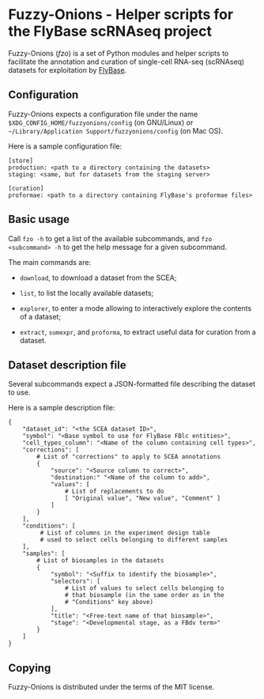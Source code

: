 Fuzzy-Onions - Helper scripts for the FlyBase scRNAseq project
==============================================================

Fuzzy-Onions (*fzo*) is a set of Python modules and helper scripts to
facilitate the annotation and curation of single-cell RNA-seq (scRNAseq)
datasets for exploitation by [FlyBase](https://flybase.org/).


Configuration
-------------
Fuzzy-Onions expects a configuration file under the name
`$XDG_CONFIG_HOME/fuzzyonions/config` (on GNU/Linux) or
`~/Library/Application Support/fuzzyonions/config` (on Mac OS).

Here is a sample configuration file:

```
[store]
production: <path to a directory containing the datasets>
staging: <same, but for datasets from the staging server>

[curation]
proformae: <path to a directory containing FlyBase's proformae files>
```


Basic usage
-----------
Call `fzo -h` to get a list of the available subcommands, and
`fzo <subcommand> -h` to get the help message for a given subcommand.

The main commands are:

* `download`, to download a dataset from the SCEA;

* `list`, to list the locally available datasets;

* `explorer`, to enter a mode allowing to interactively explore the
contents of a dataset;
  
* `extract`, `sumexpr`, and `proforma`, to extract useful data for
curation from a dataset.


Dataset description file
------------------------
Several subcommands expect a JSON-formatted file describing the dataset
to use.

Here is a sample description file:

```
{
    "dataset_id": "<the SCEA dataset ID>",
    "symbol": "<Base symbol to use for FlyBase FBlc entities>",
    "cell_types_column": "<Name of the column containing cell types>",
    "corrections": [
    	# List of "corrections" to apply to SCEA annotations
    	{
    		"source": "<Source column to correct>",
    		"destination:" "<Name of the column to add>",
    		"values": [
    			# List of replacements to do
    			[ "Original value", "New value", "Comment" ]
    		]
    	}
    ],
    "conditions": [
         # List of columns in the experiment design table
         # used to select cells belonging to different samples
    ],
    "samples": [
    	# List of biosamples in the datasets
    	{
    		"symbol": "<Suffix to identify the biosample>",
    		"selectors": [
    			# List of values to select cells belonging to
    			# that biosample (in the same order as in the
    			# "Conditions" key above)
    		],
    		"title": "<Free-text name of that biosample>",
    		"stage": "<Developmental stage, as a FBdv term>"
    	}
    ]
}
```


Copying
-------
Fuzzy-Onions is distributed under the terms of the MIT license.